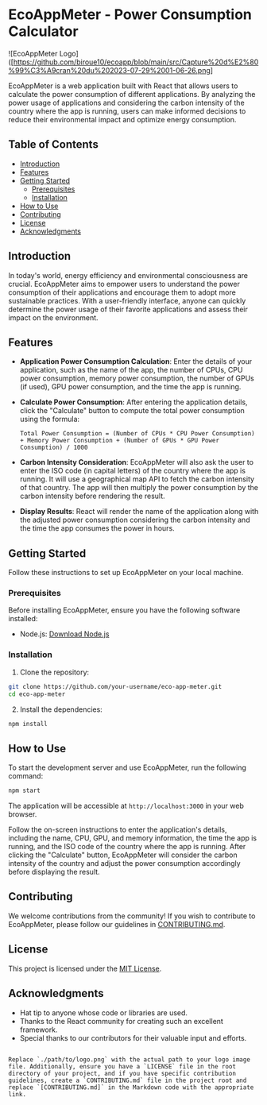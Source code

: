 # EcoAppMeter - Power Consumption Calculator

![EcoAppMeter Logo]([https://github.com/biroue10/ecoapp/blob/main/src/Capture%20d%E2%80%99%C3%A9cran%20du%202023-07-29%2001-06-26.png]

EcoAppMeter is a web application built with React that allows users to calculate the power consumption of different applications. By analyzing the power usage of applications and considering the carbon intensity of the country where the app is running, users can make informed decisions to reduce their environmental impact and optimize energy consumption.

## Table of Contents
- [Introduction](#introduction)
- [Features](#features)
- [Getting Started](#getting-started)
  - [Prerequisites](#prerequisites)
  - [Installation](#installation)
- [How to Use](#how-to-use)
- [Contributing](#contributing)
- [License](#license)
- [Acknowledgments](#acknowledgments)

## Introduction

In today's world, energy efficiency and environmental consciousness are crucial. EcoAppMeter aims to empower users to understand the power consumption of their applications and encourage them to adopt more sustainable practices. With a user-friendly interface, anyone can quickly determine the power usage of their favorite applications and assess their impact on the environment.

## Features

- **Application Power Consumption Calculation**: Enter the details of your application, such as the name of the app, the number of CPUs, CPU power consumption, memory power consumption, the number of GPUs (if used), GPU power consumption, and the time the app is running.
- **Calculate Power Consumption**: After entering the application details, click the "Calculate" button to compute the total power consumption using the formula:
  
  ```
  Total Power Consumption = (Number of CPUs * CPU Power Consumption) + Memory Power Consumption + (Number of GPUs * GPU Power Consumption) / 1000
  ```
  
- **Carbon Intensity Consideration**: EcoAppMeter will also ask the user to enter the ISO code (in capital letters) of the country where the app is running. It will use a geographical map API to fetch the carbon intensity of that country. The app will then multiply the power consumption by the carbon intensity before rendering the result.
- **Display Results**: React will render the name of the application along with the adjusted power consumption considering the carbon intensity and the time the app consumes the power in hours.

## Getting Started

Follow these instructions to set up EcoAppMeter on your local machine.

### Prerequisites

Before installing EcoAppMeter, ensure you have the following software installed:

- Node.js: [Download Node.js](https://nodejs.org)

### Installation

1. Clone the repository:

```bash
git clone https://github.com/your-username/eco-app-meter.git
cd eco-app-meter
```

2. Install the dependencies:

```bash
npm install
```

## How to Use

To start the development server and use EcoAppMeter, run the following command:

```bash
npm start
```

The application will be accessible at `http://localhost:3000` in your web browser.

Follow the on-screen instructions to enter the application's details, including the name, CPU, GPU, and memory information, the time the app is running, and the ISO code of the country where the app is running. After clicking the "Calculate" button, EcoAppMeter will consider the carbon intensity of the country and adjust the power consumption accordingly before displaying the result.

## Contributing

We welcome contributions from the community! If you wish to contribute to EcoAppMeter, please follow our guidelines in [CONTRIBUTING.md](./CONTRIBUTING.md).

## License

This project is licensed under the [MIT License](./LICENSE).

## Acknowledgments

- Hat tip to anyone whose code or libraries are used.
- Thanks to the React community for creating such an excellent framework.
- Special thanks to our contributors for their valuable input and efforts.
```

Replace `./path/to/logo.png` with the actual path to your logo image file. Additionally, ensure you have a `LICENSE` file in the root directory of your project, and if you have specific contribution guidelines, create a `CONTRIBUTING.md` file in the project root and replace `[CONTRIBUTING.md]` in the Markdown code with the appropriate link.
